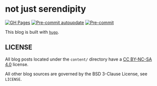 # not just serendipity

<!-- keep-sorted start -->
[![GH Pages](https://github.com/thiagowfx/thiagowfx.github.io/actions/workflows/gh-pages.yml/badge.svg)](https://github.com/thiagowfx/thiagowfx.github.io/actions/workflows/gh-pages.yml)
[![Pre-commit autoupdate](https://github.com/thiagowfx/thiagowfx.github.io/actions/workflows/pre-commit-autoupdate.yml/badge.svg)](https://github.com/thiagowfx/thiagowfx.github.io/actions/workflows/pre-commit-autoupdate.yml)
[![Pre-commit](https://github.com/thiagowfx/thiagowfx.github.io/actions/workflows/pre-commit.yml/badge.svg)](https://github.com/thiagowfx/thiagowfx.github.io/actions/workflows/pre-commit.yml)
<!-- keep-sorted end -->

This blog is built with [`hugo`][hugo].

## LICENSE

All blog posts located under the `content/` directory have a [CC BY-NC-SA
4.0][cc-by-nc-sa-4.0] license.

All other blog sources are governed by the BSD 3-Clause License, see `LICENSE`.

[cc-by-nc-sa-4.0]: https://creativecommons.org/licenses/by-nc-sa/4.0/
[hugo]: https://gohugo.io/
